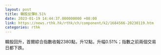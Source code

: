 ```yaml
---
layout: post
title: 韓股反彈0.51%
date: 2023-01-19 14:44:37.000000000 +08:00
link: https://news.rthk.hk/rthk/ch/component/k2/1684566-20230119.htm
categories: rthk
---
```


韓股回升，首爾綜合指數收報2380點，升12點，升幅0.51%；指數之前兩個交易日都下跌。

